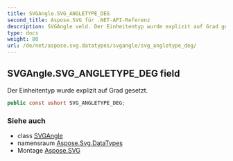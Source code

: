 ```yaml
---
title: SVGAngle.SVG_ANGLETYPE_DEG
second_title: Aspose.SVG für .NET-API-Referenz
description: SVGAngle veld. Der Einheitentyp wurde explizit auf Grad gesetzt.
type: docs
weight: 80
url: /de/net/aspose.svg.datatypes/svgangle/svg_angletype_deg/
---
```

## SVGAngle.SVG_ANGLETYPE_DEG field

Der Einheitentyp wurde explizit auf Grad gesetzt.

```csharp
public const ushort SVG_ANGLETYPE_DEG;
```

### Siehe auch

* class [SVGAngle](../)
* namensraum [Aspose.Svg.DataTypes](../../svgangle/)
* Montage [Aspose.SVG](../../../)


